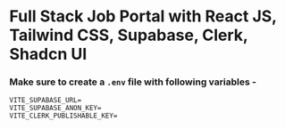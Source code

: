 # Full Stack Job Portal with React JS, Tailwind CSS, Supabase, Clerk, Shadcn UI 

### Make sure to create a `.env` file with following variables -

```
VITE_SUPABASE_URL=
VITE_SUPABASE_ANON_KEY=
VITE_CLERK_PUBLISHABLE_KEY=
```
